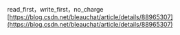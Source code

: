 read_first，write_first，no_charge
[https://blog.csdn.net/bleauchat/article/details/88965307](https://blog.csdn.net/bleauchat/article/details/88965307)
